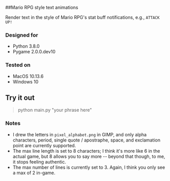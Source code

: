 ##Mario RPG style text animations

Render text in the style of Mario RPG's stat buff notifications, e.g., `ATTACK UP!`

### Designed for

- Python 3.8.0
- Pygame 2.0.0.dev10

### Tested on

- MacOS 10.13.6
- Windows 10

## Try it out

> python main.py "your phrase here"

### Notes

- I drew the letters in `pixel_alphabet.png` in GIMP, and only alpha characters, period, single quote / apostraphe, space, and exclamation point are currently supported.
- The max line length is set to 8 characters; I think it's more like 6 in the actual game, but 8 allows you to say more -- beyond that though, to me, it stops feeling authentic.
- The max number of lines is currently set to 3. Again, I think you only see a max of 2 in-game.